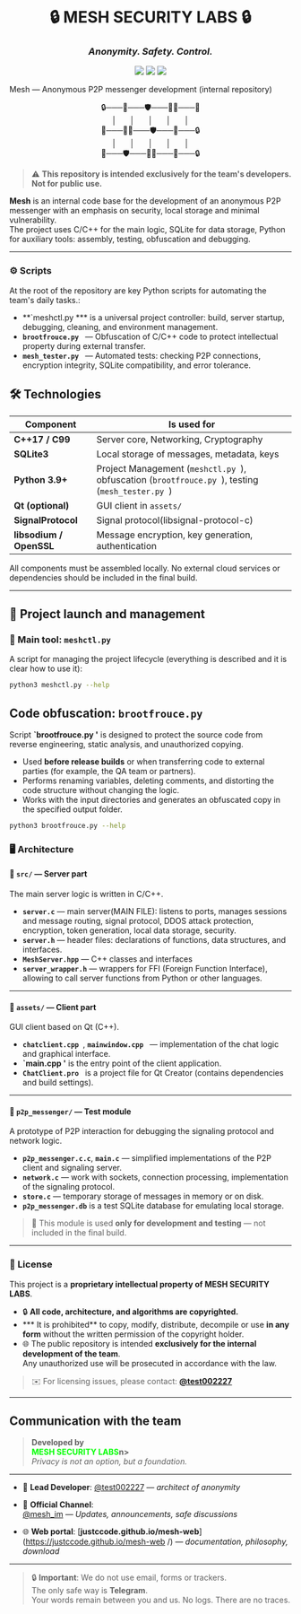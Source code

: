 <h1 align="center">
  🔒 <b>MESH SECURITY LABS</b> 🔒
</h1>

<h3 align="center">
  <i>Anonymity. Safety. Control.</i>
</h3>

<p align="center">
  <img src="https://img.shields.io/badge/Status-Internal_Development-red?style=for-the-badge&logo=github"/>
  <img src="https://img.shields.io/badge/Encryption-E2EE-green?style=for-the-badge&logo=lock"/>
  <img src="https://img.shields.io/badge/Network-P2P-blue?style=for-the-badge&logo=peercoin"/>
</p>

 Mesh — Anonymous P2P messenger development (internal repository)
<p align="center">
  🔒───🔐───🛡️───🕵️‍♂️───🧩<br>
  │&nbsp;&nbsp;&nbsp;&nbsp;&nbsp;&nbsp;│&nbsp;&nbsp;&nbsp;&nbsp;&nbsp;&nbsp;│&nbsp;&nbsp;&nbsp;&nbsp;&nbsp;&nbsp;│&nbsp;&nbsp;&nbsp;&nbsp;&nbsp;&nbsp;│<br>
  🧩───🕵️‍♂️───🛡️───🔐───🔒<br>
  │&nbsp;&nbsp;&nbsp;&nbsp;&nbsp;&nbsp;│&nbsp;&nbsp;&nbsp;&nbsp;&nbsp;&nbsp;│&nbsp;&nbsp;&nbsp;&nbsp;&nbsp;&nbsp;│&nbsp;&nbsp;&nbsp;&nbsp;&nbsp;&nbsp;│<br>
  🔐───🛡️───🕵️‍♂️───🧩───🔒
</p>

> ⚠️ **This repository is intended exclusively for the team's developers. Not for public use.**

**Mesh** is an internal code base for the development of an anonymous P2P messenger with an emphasis on security, local storage and minimal vulnerability.  
The project uses C/C++ for the main logic, SQLite for data storage, Python for auxiliary tools: assembly, testing, obfuscation and debugging.

---

### ⚙️ Scripts
At the root of the repository are key Python scripts for automating the team's daily tasks.:

- **`meshctl.py *** is a universal project controller: build, server startup, debugging, cleaning, and environment management.  
- **`brootfrouce.py `** — Obfuscation of C/C++ code to protect intellectual property during external transfer.  
- **`mesh_tester.py `** — Automated tests: checking P2P connections, encryption integrity, SQLite compatibility, and error tolerance.

## 🛠️ Technologies

| Component | Is used for |
|---------------------|------------------|
| **C++17 / C99** | Server core, Networking, Cryptography |
| **SQLite3**         | Local storage of messages, metadata, keys |
| **Python 3.9+** | Project Management (`meshctl.py `), obfuscation (`brootfrouce.py `), testing (`mesh_tester.py `) |
| **Qt (optional)**| GUI client in `assets/`     |
| **SignalProtocol**  | Signal protocol(libsignal-protocol-c) |
| **libsodium / OpenSSL** | Message encryption, key generation, authentication |

 All components must be assembled locally. No external cloud services or dependencies should be included in the final build.

---

## 🚀 Project launch and management

### 🔧 Main tool: `meshctl.py `

A script for managing the project lifecycle (everything is described and it is clear how to use it):

```bash
python3 meshctl.py --help
``` 

## Code obfuscation: `brootfrouce.py `

Script **`brootfrouce.py '** is designed to protect the source code from reverse engineering, static analysis, and unauthorized copying.

- Used **before release builds** or when transferring code to external parties (for example, the QA team or partners).
- Performs renaming variables, deleting comments, and distorting the code structure without changing the logic.
- Works with the input directories and generates an obfuscated copy in the specified output folder.

```bash
python3 brootfrouce.py --help
```
### 🖥️ Architecture

#### 📌 `src/` — Server part  
The main server logic is written in C/C++.

- **`server.c`** — main server(MAIN FILE): listens to ports, manages sessions and message routing, signal protocol, DDOS attack protection, encryption, token generation, local data storage, security.   
- **`server.h`** — header files: declarations of functions, data structures, and interfaces.  
- **`MeshServer.hpp`** — C++ classes and interfaces  
- **`server_wrapper.h`** — wrappers for FFI (Foreign Function Interface), allowing to call server functions from Python or other languages.

---

#### 📌 `assets/` — Client part  
GUI client based on Qt (C++).

- **`chatclient.cpp `**, **`mainwindow.cpp `** — implementation of the chat logic and graphical interface.  
- **`main.cpp '** is the entry point of the client application.  
- **`ChatClient.pro `** is a project file for Qt Creator (contains dependencies and build settings).

---

#### 📌 `p2p_messenger/` — Test module  
A prototype of P2P interaction for debugging the signaling protocol and network logic.

- **`p2p_messenger.c.c`**, **`main.c`** — simplified implementations of the P2P client and signaling server.  
- **`network.c`** — work with sockets, connection processing, implementation of the signaling protocol.  
- **`store.c`** — temporary storage of messages in memory or on disk.  
- **`p2p_messenger.db`** is a test SQLite database for emulating local storage.

> 🔁 This module is used **only for development and testing** — not included in the final build.

---

### 📜 License

This project is a **proprietary intellectual property of MESH SECURITY LABS**.

- 🔒 **All code, architecture, and algorithms are copyrighted.**  
- *** It is prohibited** to copy, modify, distribute, decompile or use **in any form** without the written permission of the copyright holder.  
- 🌐 The public repository is intended **exclusively for the internal development of the team**.  
 Any unauthorized use will be prosecuted in accordance with the law.

> ✉️ For licensing issues, please contact: **[@test002227](https://t.me/test002227 )**

---

## Communication with the team

> **Developed by**  
> **<span style="color:#00ff00; font-weight:bold">MESH SECURITY LABS</span>n>**  
> *Privacy is not an option, but a foundation.*

---

- 🧠 **Lead Developer**:
[@test002227](https://t.me/test002227 ) — *architect of anonymity*

- 📡 **Official Channel**:  
  [@mesh_im](https://t.me/mesh_im ) — *Updates, announcements, safe discussions*

- 🌐 **Web portal**:
[**justccode.github.io/mesh-web**](https://justccode.github.io/mesh-web /) — *documentation, philosophy, download*

---

> 🔒 **Important**:
> We do not use email, forms or trackers.  
> The only safe way is **Telegram**.  
> Your words remain between you and us. No logs. There are no traces.
